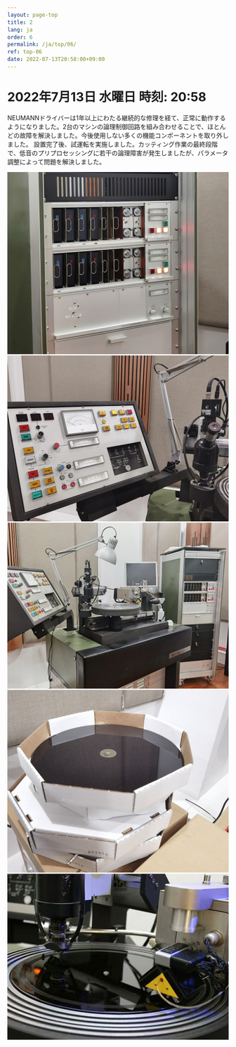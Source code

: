 ```yaml
---
layout: page-top
title: 2
lang: ja
order: 6
permalink: /ja/top/06/
ref: top-06
date: 2022-07-13T20:58:00+09:00
---
```



# 2022年7月13日   水曜日   時刻: 20:58 

NEUMANNドライバーは1年以上にわたる継続的な修理を経て、正常に動作するようになりました。2台のマシンの論理制御回路を組み合わせることで、ほとんどの故障を解決しました。今後使用しない多くの機能コンポーネントを取り外しました。
設置完了後、試運転を実施しました。カッティング作業の最終段階で、低音のプリプロセッシングに若干の論理障害が発生しましたが、パラメータ調整によって問題を解決しました。

![1](/assets/top/06/1.jpg)
![2](/assets/top/06/2.jpg)
![3](/assets/top/06/3.jpg)
![4](/assets/top/06/4.jpg)
![5](/assets/top/06/5.jpg)
